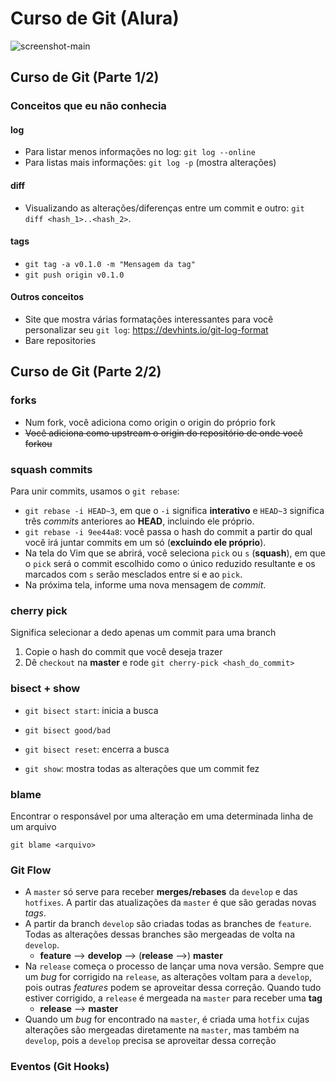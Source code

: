 # Curso de Git (Alura)

![screenshot-main](https://github.com/guiemi/Curso-Git-Alura/blob/master/assets/Screen%20Shot%202020-08-26%20at%2014.01.44.png)

## Curso de Git (Parte 1/2)

### Conceitos que eu não conhecia

#### log

* Para listar menos informações no log: `git log --online`
* Para listas mais informações: `git log -p` (mostra alterações)

#### diff

* Visualizando as alterações/diferenças entre um commit e outro: `git diff <hash_1>..<hash_2>`.

#### tags

* `git tag -a v0.1.0 -m "Mensagem da tag"`
* `git push origin v0.1.0`

#### Outros conceitos

* Site que mostra várias formatações interessantes para você personalizar seu `git log`: https://devhints.io/git-log-format
* Bare repositories 

## Curso de Git (Parte 2/2)
### forks

* Num fork, você adiciona como origin o origin do próprio fork
* ~~Você adiciona como upstream o origin do repositório de onde você forkou~~

### squash commits

Para unir commits, usamos o `git rebase`:

* `git rebase -i HEAD~3`, em que o `-i` significa **interativo** e `HEAD~3` significa três *commits* anteriores ao **HEAD**, incluindo ele próprio.
* `git rebase -i 9ee44a8`: você passa o hash do commit a partir do qual você irá juntar commits em um só (**excluindo ele próprio**).
* Na tela do Vim que se abrirá, você seleciona `pick` ou `s` (**squash**), em que o `pick` será o commit escolhido como o único reduzido resultante e os marcados com `s` serão mesclados entre si e ao `pick`.
* Na próxima tela, informe uma nova mensagem de *commit*.

### cherry pick

Significa selecionar a dedo apenas um commit para uma branch

1. Copie o hash do commit que você deseja trazer
2. Dê `checkout` na **master** e rode `git cherry-pick <hash_do_commit>`

### bisect + show

* `git bisect start`: inicia a busca
* `git bisect good/bad`
* `git bisect reset`: encerra a busca

* `git show`: mostra todas as alterações que um commit fez

### blame

Encontrar o responsável por uma alteração em uma determinada linha de um arquivo

`git blame <arquivo>`

### Git Flow

* A `master` só serve para receber **merges/rebases** da `develop` e das `hotfixes`. A partir das atualizações da `master` é que são geradas novas *tags*.
* A partir da branch `develop` são criadas todas as branches de `feature`. Todas as alterações dessas branches são mergeadas de volta na `develop`.
  * **feature** --> **develop** --> (**release** -->) **master**
* Na `release` começa o processo de lançar uma nova versão. Sempre que um *bug* for corrigido na `release`, as alterações voltam para a `develop`, pois outras *features* podem se aproveitar dessa correção. Quando tudo estiver corrigido, a `release` é mergeada na `master` para receber uma **tag**
  * **release** --> **master**
* Quando um *bug* for encontrado na `master`, é criada uma `hotfix` cujas alterações são mergeadas diretamente na `master`, mas também na `develop`, pois a `develop` precisa se aproveitar dessa correção

### Eventos (Git Hooks)

 

